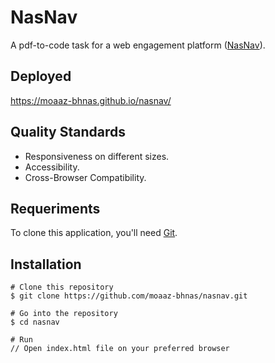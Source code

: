 # NasNav
A pdf-to-code task for a web engagement platform ([NasNav](http://www.nasorg.co/)).

## Deployed
https://moaaz-bhnas.github.io/nasnav/

## Quality Standards
- Responsiveness on different sizes.
- Accessibility.
- Cross-Browser Compatibility.

## Requeriments
To clone this application, you'll need [Git](https://git-scm.com/).

## Installation
```
# Clone this repository
$ git clone https://github.com/moaaz-bhnas/nasnav.git

# Go into the repository
$ cd nasnav

# Run
// Open index.html file on your preferred browser
```
